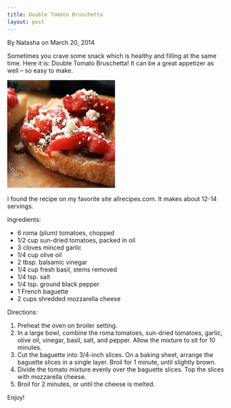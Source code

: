 ```yaml
---
title: Double Tomato Bruschetta
layout: post
---
```


By Natasha on March 20, 2014

Sometimes you crave some snack which is healthy and filling at the same
time. Here it is: Double Tomato Bruschetta! It can be a great appetizer
as well – so easy to make.

![file](/img/image-1399856572420.png)

I found the recipe on my favorite site allrecipes.com. It makes about
12-14 servings.

Ingredients:

-   6 roma (plum) tomatoes, chopped
-   1/2 cup sun-dried tomatoes, packed in oil
-   3 cloves minced garlic
-   1/4 cup olive oil
-   2 tbsp. balsamic vinegar
-   1/4 cup fresh basil, stems removed
-   1/4 tsp. salt
-   1/4 tsp. ground black pepper
-   1 French baguette
-   2 cups shredded mozzarella cheese

Directions:

1.  Preheat the oven on broiler setting.
2.  In a large bowl, combine the roma tomatoes, sun-dried tomatoes,
    garlic, olive oil, vinegar, basil, salt, and pepper. Allow the
    mixture to sit for 10 minutes.
3.  Cut the baguette into 3/4-inch slices. On a baking sheet, arrange
    the baguette slices in a single layer. Broil for 1 minute, until
    slightly brown.
4.  Divide the tomato mixture evenly over the baguette slices. Top the
    slices with mozzarella cheese.
5.  Broil for 2 minutes, or until the cheese is melted.

Enjoy!

